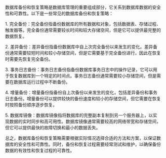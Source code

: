 数据库备份和恢复策略是数据库管理的重要组成部分，它关系到数据库数据的安全性和可靠性。以下是一些常见的数据库备份和恢复策略：  
  
1. 完全备份：完全备份指备份数据库的所有数据和对象，包括数据表、存储过程、触发器等。完全备份通常需要较长时间和较大存储空间，但是它可以提供最完整的数据恢复。  
  
2. 差异备份：差异备份指备份数据库中自上次完全备份以来发生的变化。差异备份通常需要较短时间和较小存储空间，但是它需要基于完全备份进行，因此在恢复时需要先恢复完全备份。  
  
3. 事务日志备份：事务日志备份指备份数据库事务日志中的操作记录，它可以用于恢复数据库到一个特定的时间点。事务日志备份通常需要较小存储空间，但是需要在数据库运行过程中不断备份。  
  
4. 增量备份：增量备份指备份自上次备份以来发生的变化，包括差异备份和事务日志备份。增量备份可以提供较快的备份速度和较小的存储空间，但它需要在恢复时按照备份顺序逐步恢复。  
  
5. 数据库镜像：数据库镜像指将数据库的完整副本复制到另一个服务器上，以实现数据的实时同步和高可用性。数据库镜像通常需要较高的网络带宽和存储空间，但它可以提供最快的故障切换和最小的数据丢失。  
  
总之，数据库备份和恢复策略需要根据实际情况选择合适的方法和方案，以保证数据库的安全性和可靠性。同时，备份和恢复过程需要经常测试和维护，以确保备份数据的有效性和恢复过程的可靠性。